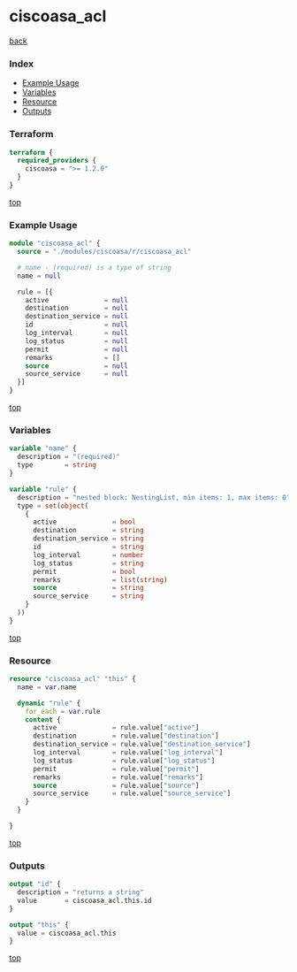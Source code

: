 # ciscoasa_acl

[back](../ciscoasa.md)

### Index

- [Example Usage](#example-usage)
- [Variables](#variables)
- [Resource](#resource)
- [Outputs](#outputs)

### Terraform

```terraform
terraform {
  required_providers {
    ciscoasa = ">= 1.2.0"
  }
}
```

[top](#index)

### Example Usage

```terraform
module "ciscoasa_acl" {
  source = "./modules/ciscoasa/r/ciscoasa_acl"

  # name - (required) is a type of string
  name = null

  rule = [{
    active              = null
    destination         = null
    destination_service = null
    id                  = null
    log_interval        = null
    log_status          = null
    permit              = null
    remarks             = []
    source              = null
    source_service      = null
  }]
}
```

[top](#index)

### Variables

```terraform
variable "name" {
  description = "(required)"
  type        = string
}

variable "rule" {
  description = "nested block: NestingList, min items: 1, max items: 0"
  type = set(object(
    {
      active              = bool
      destination         = string
      destination_service = string
      id                  = string
      log_interval        = number
      log_status          = string
      permit              = bool
      remarks             = list(string)
      source              = string
      source_service      = string
    }
  ))
}
```

[top](#index)

### Resource

```terraform
resource "ciscoasa_acl" "this" {
  name = var.name

  dynamic "rule" {
    for_each = var.rule
    content {
      active              = rule.value["active"]
      destination         = rule.value["destination"]
      destination_service = rule.value["destination_service"]
      log_interval        = rule.value["log_interval"]
      log_status          = rule.value["log_status"]
      permit              = rule.value["permit"]
      remarks             = rule.value["remarks"]
      source              = rule.value["source"]
      source_service      = rule.value["source_service"]
    }
  }

}
```

[top](#index)

### Outputs

```terraform
output "id" {
  description = "returns a string"
  value       = ciscoasa_acl.this.id
}

output "this" {
  value = ciscoasa_acl.this
}
```

[top](#index)